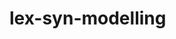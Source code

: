 # lex-syn-modelling

<span id="badgeCont854"><script type="text/javascript" src="https://publons.com/mashlets?el=badgeCont854&rid=ABH-3362-2020"></script></span>


